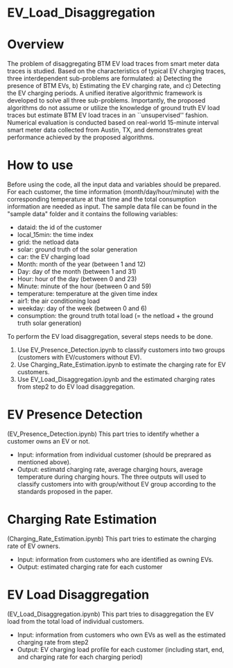 # EV_Load_Disaggregation
# Overview
The problem of disaggregating BTM EV load traces from smart meter data traces is studied. Based on the characteristics of typical EV charging traces, three interdependent sub-problems are formulated: a) Detecting the presence of BTM EVs, b) Estimating the EV charging rate, and c) Detecting the EV charging periods. A unified iterative algorithmic framework is developed to solve all three sub-problems. Importantly, the proposed algorithms do not assume or utilize the knowledge of ground truth EV load traces but estimate BTM EV load traces in an ``unsupervised'' fashion. Numerical evaluation is conducted based on real-world 15-minute interval smart meter data collected from Austin, TX, and demonstrates great performance achieved by the proposed algorithms. 

# How to use
Before using the code, all the input data and variables should be prepared. 
For each customer, the time information (month/day/hour/minute) with the corresponding temperature at that time and the total consumption information are needed as input. The sample data file can be found in the "sample data" folder and it contains the following variables:
- dataid: the id of the customer
- local_15min: the time index
- grid: the netload data
- solar: ground truth of the solar generation
- car: the EV charging load
- Month: month of the year (between 1 and 12)
- Day: day of the month (between 1 and 31)
- Hour: hour of the day (between 0 and 23)
- Minute: minute of the hour (between 0 and 59)
- temperature: temperature at the given time index
- air1: the air conditioning load
- weekday: day of the week (between 0 and 6)
- consumption: the ground truth total load (= the netload + the ground truth solar generation) 

To perform the EV load disaggregation, several steps needs to be done. 
1. Use EV_Presence_Detection.ipynb to classify customers into two groups (customers with EV/customers without EV).
2. Use Charging_Rate_Estimation.ipynb to estimate the charging rate for EV customers. 
3. Use EV_Load_Disaggregation.ipynb and the estimated charging rates from step2 to do EV load disaggregation.

# EV Presence Detection 
(EV_Presence_Detection.ipynb)
This part tries to identify whether a customer owns an EV or not. 
- Input: information from individual customer (should be preprared as mentioned above).
- Output: estimatd charging rate, average charging hours, average temperature during charging hours.
The three outputs will used to classify customers into with group/without EV group according to the standards proposed in the paper.

# Charging Rate Estimation 
(Charging_Rate_Estimation.ipynb)
This part tries to estimate the charging rate of EV owners.
- Input: information from customers who are identified as owning EVs.
- Output: estimated charging rate for each customer

# EV Load Disaggregation 
(EV_Load_Disaggregation.ipynb)
This part tries to disaggregation the EV load from the total load of individual customers.
- Input: information from customers who own EVs as well as the estimated charging rate from step2
- Output: EV charging load profile for each customer (including start, end, and charging rate for each charging period)



